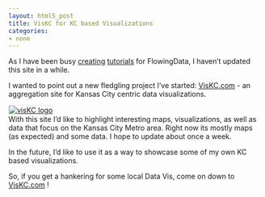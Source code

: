 ```yaml
---
layout: html5_post
title: VisKC for KC based Visualizations
categories:
- none
---
```


As I have been busy [creating](http://flowingdata.com/2012/08/02/how-to-make-an-interactive-network-visualization/) [tutorials](http://flowingdata.com/2013/01/17/how-to-animate-transitions-between-multiple-charts/) for FlowingData, I haven’t updated this site in a while.

I wanted to point out a new fledgling project I’ve started: [VisKC.com](http://viskc.com/) - an aggregation site for Kansas City centric data visualizations.

<div class="center">
<a href="http://viskc.com/"><img class="center" src="http://vallandingham.me/images/vis/viskc.png" alt="visKC logo" style="border:1px dotted #cccccc;"/></a>

</div>
With this site I’d like to highlight interesting maps, visualizations, as well as data that focus on the Kansas City Metro area. Right now its mostly maps (as expected) and some data. I hope to update about once a week.

In the future, I’d like to use it as a way to showcase some of my own KC based visualizations.

So, if you get a hankering for some local Data Vis, come on down to [VisKC.com](http://viskc.com/) !
